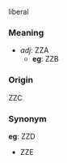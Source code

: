 liberal
### Meaning
+ _adj_: ZZA
    + __eg__: ZZB

### Origin

ZZC

### Synonym

__eg__: ZZD

+ ZZE


